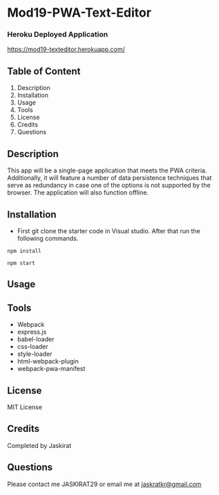 # Mod19-PWA-Text-Editor

### Heroku Deployed Application
https://mod19-texteditor.herokuapp.com/
## Table of Content
1. Description
2. Installation
3. Usage
4. Tools
5. License
6. Credits
7. Questions

## Description
This app will be a single-page application that meets the PWA criteria. Additionally, it will feature a number of data persistence techniques that serve as redundancy in case one of the options is not supported by the browser. The application will also function offline.

## Installation
- First git clone the starter code in Visual studio. After that run the following commands.
```
npm install
```
```
npm start
```
## Usage

## Tools
- Webpack
- express.js
- babel-loader
- css-loader
- style-loader
- html-webpack-plugin 
- webpack-pwa-manifest

## License
MIT License
## Credits
Completed by Jaskirat
## Questions
Please contact me JASKIRAT29 or email me at jaskratkr@gmail.com